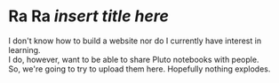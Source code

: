 # Ra Ra *insert title here*

I don't know how to build a website nor do I currently have interest in learning.  
I do, however, want to be able to share Pluto notebooks with people.  
So, we're going to try to upload them here.  Hopefully nothing explodes.
